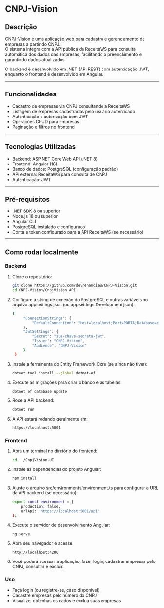 # CNPJ-Vision

## Descrição

CNPJ-Vision é uma aplicação web para cadastro e gerenciamento de empresas a partir do CNPJ.  
O sistema integra com a API pública da ReceitaWS para consulta automática dos dados das empresas, facilitando o preenchimento e garantindo dados atualizados.

O backend é desenvolvido em .NET (API REST) com autenticação JWT, enquanto o frontend é desenvolvido em Angular.

---

## Funcionalidades

- Cadastro de empresas via CNPJ consultando a ReceitaWS  
- Listagem de empresas cadastradas pelo usuário autenticado  
- Autenticação e autorização com JWT   
- Operações CRUD para empresas  
- Paginação e filtros no frontend  

---

## Tecnologias Utilizadas

- Backend: ASP.NET Core Web API  (.NET 8)
- Frontend: Angular  (18)
- Banco de dados: PostgreSQL (configuração padrão)  
- API externa: ReceitaWS para consulta de CNPJ  
- Autenticação: JWT  

---

## Pré-requisitos

- .NET SDK 8 ou superior  
- Node.js 18 ou superior  
- Angular CLI  
- PostgreSQL instalado e configurado  
- Conta e token configurado para a API ReceitaWS (se necessário)  

---

## Como rodar localmente

### Backend

1. Clone o repositório:

   ```bash
   git clone https://github.com/devrenandias/CNPJ-Vision.git
   cd CNPJ-Vision/CnpjVision.API

2. Configure a string de conexão do PostgreSQL e outras variáveis no arquivo appsettings.json (ou appsettings.Development.json):

   ```bash
   {
        "ConnectionStrings": {
            "DefaultConnection": "Host=localhost;Port=PORTA;Database=cnpjvision;Username=seuusuario;Password=suasenha"
        },
        "JwtSettings": {
            "Secret": "sua-chave-secreta-jwt",
            "Issuer": "CNPJ-Vision",
            "Audience": "CNPJ-Vision"
        }
    }

3. Instale a ferramenta do Entity Framework Core (se ainda não tiver):
    ```bash
    dotnet tool install --global dotnet-ef

4. Execute as migrações para criar o banco e as tabelas:
    ```bash
    dotnet ef database update

5. Rode a API backend:
    ```bash
    dotnet run

6. A API estará rodando geralmente em: 
    ```bash
    https://localhost:5001

### Frontend

1. Abra um terminal no diretório do frontend:
    ```bash
    cd ../CnpjVision.UI

2. Instale as dependências do projeto Angular:
    ```bash
    npm install
3. Ajuste o arquivo src/environments/environment.ts para configurar a URL da API backend (se necessário):
    ```bash
    export const environment = {
        production: false,
        urlApi: 'https://localhost:5001/api'
    };
4. Execute o servidor de desenvolvimento Angular:
    ```bash
    ng serve
5. Abra seu navegador e acesse:
    ```bash
    http://localhost:4200

6. Você poderá acessar a aplicação, fazer login, cadastrar empresas pelo CNPJ, consultar e excluir.


### Uso
- Faça login (ou registre-se, caso disponível)
- Cadastre empresas pelo número do CNPJ
- Visualize, obtenhas os dados e exclua suas empresas


